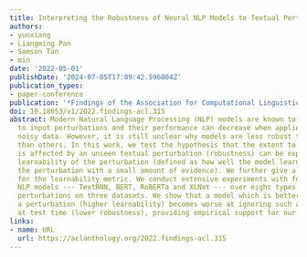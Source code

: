 ```yaml
---
title: Interpreting the Robustness of Neural NLP Models to Textual Perturbations
authors:
- yunxiang
- Liangming Pan
- Samson Tan
- min
date: '2022-05-01'
publishDate: '2024-07-05T17:09:42.596004Z'
publication_types:
- paper-conference
publication: '*Findings of the Association for Computational Linguistics: ACL 2022*'
doi: 10.18653/v1/2022.findings-acl.315
abstract: Modern Natural Language Processing (NLP) models are known to be sensitive
  to input perturbations and their performance can decrease when applied to real-world,
  noisy data. However, it is still unclear why models are less robust to some perturbations
  than others. In this work, we test the hypothesis that the extent to which a model
  is affected by an unseen textual perturbation (robustness) can be explained by the
  learnability of the perturbation (defined as how well the model learns to identify
  the perturbation with a small amount of evidence). We further give a causal justification
  for the learnability metric. We conduct extensive experiments with four prominent
  NLP models --- TextRNN, BERT, RoBERTa and XLNet --- over eight types of textual
  perturbations on three datasets. We show that a model which is better at identifying
  a perturbation (higher learnability) becomes worse at ignoring such a perturbation
  at test time (lower robustness), providing empirical support for our hypothesis.
links:
- name: URL
  url: https://aclanthology.org/2022.findings-acl.315
---
```

